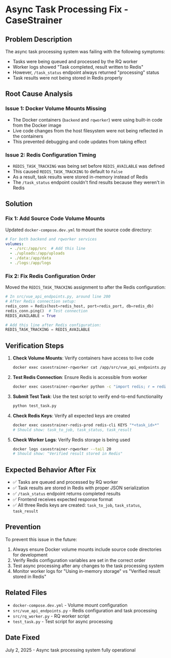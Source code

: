 # Async Task Processing Fix - CaseStrainer

## Problem Description

The async task processing system was failing with the following symptoms:
- Tasks were being queued and processed by the RQ worker
- Worker logs showed "Task completed, result written to Redis"
- However, `/task_status` endpoint always returned "processing" status
- Task results were not being stored in Redis properly

## Root Cause Analysis

### Issue 1: Docker Volume Mounts Missing
- The Docker containers (`backend` and `rqworker`) were using built-in code from the Docker image
- Live code changes from the host filesystem were not being reflected in the containers
- This prevented debugging and code updates from taking effect

### Issue 2: Redis Configuration Timing
- `REDIS_TASK_TRACKING` was being set before `REDIS_AVAILABLE` was defined
- This caused `REDIS_TASK_TRACKING` to default to `False`
- As a result, task results were stored in-memory instead of Redis
- The `/task_status` endpoint couldn't find results because they weren't in Redis

## Solution

### Fix 1: Add Source Code Volume Mounts
Updated `docker-compose.dev.yml` to mount the source code directory:

```yaml
# For both backend and rqworker services
volumes:
  - ./src:/app/src  # Add this line
  - ./uploads:/app/uploads
  - ./data:/app/data
  - ./logs:/app/logs
```

### Fix 2: Fix Redis Configuration Order
Moved the `REDIS_TASK_TRACKING` assignment to after the Redis configuration:

```python
# In src/vue_api_endpoints.py, around line 200
# After Redis connection setup:
redis_conn = Redis(host=redis_host, port=redis_port, db=redis_db)
redis_conn.ping()  # Test connection
REDIS_AVAILABLE = True

# Add this line after Redis configuration:
REDIS_TASK_TRACKING = REDIS_AVAILABLE
```

## Verification Steps

1. **Check Volume Mounts**: Verify containers have access to live code
   ```bash
   docker exec casestrainer-rqworker cat /app/src/vue_api_endpoints.py | grep "CRITICAL DEBUG"
   ```

2. **Test Redis Connection**: Ensure Redis is accessible from worker
   ```bash
   docker exec casestrainer-rqworker python -c "import redis; r = redis.Redis(host='redis', port=6379, db=0); print(r.ping())"
   ```

3. **Submit Test Task**: Use the test script to verify end-to-end functionality
   ```bash
   python test_task.py
   ```

4. **Check Redis Keys**: Verify all expected keys are created
   ```bash
   docker exec casestrainer-redis-prod redis-cli KEYS "*<task_id>*"
   # Should show: task_to_job, task_status, task_result
   ```

5. **Check Worker Logs**: Verify Redis storage is being used
   ```bash
   docker logs casestrainer-rqworker --tail 20
   # Should show: "Verified result stored in Redis"
   ```

## Expected Behavior After Fix

- ✅ Tasks are queued and processed by RQ worker
- ✅ Task results are stored in Redis with proper JSON serialization
- ✅ `/task_status` endpoint returns completed results
- ✅ Frontend receives expected response format
- ✅ All three Redis keys are created: `task_to_job`, `task_status`, `task_result`

## Prevention

To prevent this issue in the future:
1. Always ensure Docker volume mounts include source code directories for development
2. Verify Redis configuration variables are set in the correct order
3. Test async processing after any changes to the task processing system
4. Monitor worker logs for "Using in-memory storage" vs "Verified result stored in Redis"

## Related Files

- `docker-compose.dev.yml` - Volume mount configuration
- `src/vue_api_endpoints.py` - Redis configuration and task processing
- `src/rq_worker.py` - RQ worker script
- `test_task.py` - Test script for async processing

## Date Fixed

July 2, 2025 - Async task processing system fully operational 